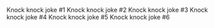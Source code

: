 Knock knock joke #1
Knock knock joke #2
Knock knock joke #3
Knock knock joke #4
Knock knock joke #5
Knock knock joke #6